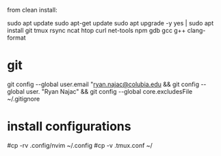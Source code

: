 from clean install:

sudo apt update
sudo apt-get update
sudo apt upgrade -y
yes | sudo apt install git tmux rsync ncat htop curl net-tools npm gdb gcc g++ clang-format

# git
git config --global user.email "ryan.najac@colubia.edu && git config --global user. "Ryan Najac" && git config --global core.excludesFile ~/.gitignore

# install configurations
#cp -rv .config/nvim ~/.config
#cp -v .tmux.conf ~/

